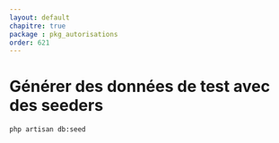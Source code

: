 ```yaml
---
layout: default
chapitre: true
package : pkg_autorisations
order: 621
---
```


# Générer des données de test avec des seeders

````bash
php artisan db:seed 

````
